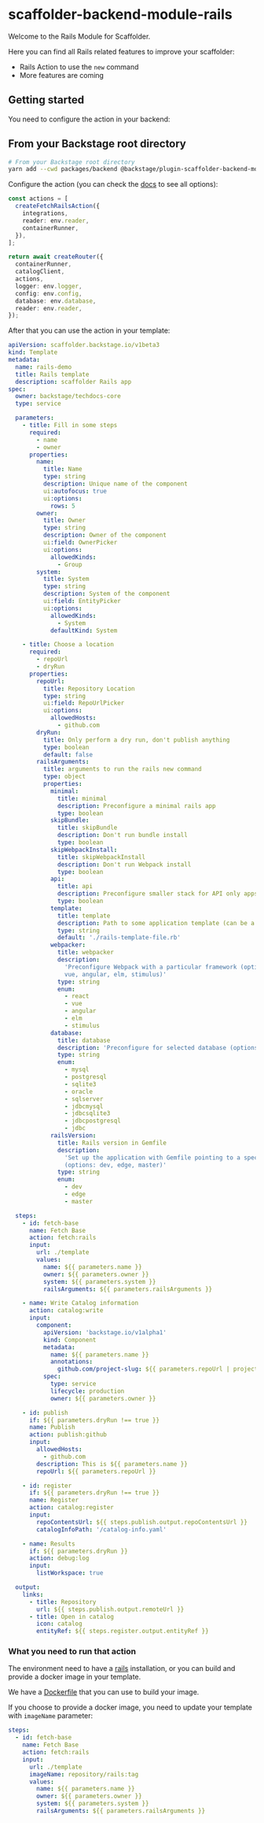 # scaffolder-backend-module-rails

Welcome to the Rails Module for Scaffolder.

Here you can find all Rails related features to improve your scaffolder:

- Rails Action to use the `new` command
- More features are coming

## Getting started

You need to configure the action in your backend:

## From your Backstage root directory

```bash
# From your Backstage root directory
yarn add --cwd packages/backend @backstage/plugin-scaffolder-backend-module-rails
```

Configure the action (you can check
the [docs](https://backstage.io/docs/features/software-templates/writing-custom-actions#registering-custom-actions) to
see all options):

```typescript
const actions = [
  createFetchRailsAction({
    integrations,
    reader: env.reader,
    containerRunner,
  }),
];

return await createRouter({
  containerRunner,
  catalogClient,
  actions,
  logger: env.logger,
  config: env.config,
  database: env.database,
  reader: env.reader,
});
```

After that you can use the action in your template:

```yaml
apiVersion: scaffolder.backstage.io/v1beta3
kind: Template
metadata:
  name: rails-demo
  title: Rails template
  description: scaffolder Rails app
spec:
  owner: backstage/techdocs-core
  type: service

  parameters:
    - title: Fill in some steps
      required:
        - name
        - owner
      properties:
        name:
          title: Name
          type: string
          description: Unique name of the component
          ui:autofocus: true
          ui:options:
            rows: 5
        owner:
          title: Owner
          type: string
          description: Owner of the component
          ui:field: OwnerPicker
          ui:options:
            allowedKinds:
              - Group
        system:
          title: System
          type: string
          description: System of the component
          ui:field: EntityPicker
          ui:options:
            allowedKinds:
              - System
            defaultKind: System

    - title: Choose a location
      required:
        - repoUrl
        - dryRun
      properties:
        repoUrl:
          title: Repository Location
          type: string
          ui:field: RepoUrlPicker
          ui:options:
            allowedHosts:
              - github.com
        dryRun:
          title: Only perform a dry run, don't publish anything
          type: boolean
          default: false
        railsArguments:
          title: arguments to run the rails new command
          type: object
          properties:
            minimal:
              title: minimal
              description: Preconfigure a minimal rails app
              type: boolean
            skipBundle:
              title: skipBundle
              description: Don't run bundle install
              type: boolean
            skipWebpackInstall:
              title: skipWebpackInstall
              description: Don't run Webpack install
              type: boolean
            api:
              title: api
              description: Preconfigure smaller stack for API only apps
              type: boolean
            template:
              title: template
              description: Path to some application template (can be a filesystem path or URL)
              type: string
              default: './rails-template-file.rb'
            webpacker:
              title: webpacker
              description:
                'Preconfigure Webpack with a particular framework (options: react,
                vue, angular, elm, stimulus)'
              type: string
              enum:
                - react
                - vue
                - angular
                - elm
                - stimulus
            database:
              title: database
              description: 'Preconfigure for selected database (options: mysql/postgresql/sqlite3/oracle/sqlserver/jdbcmysql/jdbcsqlite3/jdbcpostgresql/jdbc)'
              type: string
              enum:
                - mysql
                - postgresql
                - sqlite3
                - oracle
                - sqlserver
                - jdbcmysql
                - jdbcsqlite3
                - jdbcpostgresql
                - jdbc
            railsVersion:
              title: Rails version in Gemfile
              description:
                'Set up the application with Gemfile pointing to a specific version
                (options: dev, edge, master)'
              type: string
              enum:
                - dev
                - edge
                - master

  steps:
    - id: fetch-base
      name: Fetch Base
      action: fetch:rails
      input:
        url: ./template
        values:
          name: ${{ parameters.name }}
          owner: ${{ parameters.owner }}
          system: ${{ parameters.system }}
          railsArguments: ${{ parameters.railsArguments }}

    - name: Write Catalog information
      action: catalog:write
      input:
        component:
          apiVersion: 'backstage.io/v1alpha1'
          kind: Component
          metadata:
            name: ${{ parameters.name }}
            annotations:
              github.com/project-slug: ${{ parameters.repoUrl | projectSlug }}
          spec:
            type: service
            lifecycle: production
            owner: ${{ parameters.owner }}

    - id: publish
      if: ${{ parameters.dryRun !== true }}
      name: Publish
      action: publish:github
      input:
        allowedHosts:
          - github.com
        description: This is ${{ parameters.name }}
        repoUrl: ${{ parameters.repoUrl }}

    - id: register
      if: ${{ parameters.dryRun !== true }}
      name: Register
      action: catalog:register
      input:
        repoContentsUrl: ${{ steps.publish.output.repoContentsUrl }}
        catalogInfoPath: '/catalog-info.yaml'

    - name: Results
      if: ${{ parameters.dryRun }}
      action: debug:log
      input:
        listWorkspace: true

  output:
    links:
      - title: Repository
        url: ${{ steps.publish.output.remoteUrl }}
      - title: Open in catalog
        icon: catalog
        entityRef: ${{ steps.register.output.entityRef }}
```

### What you need to run that action

The environment need to have a [rails](https://github.com/rails/rails#getting-started) installation, or you can build and provide a docker image in your template.

We have a [Dockerfile](https://github.com/backstage/backstage/blob/master/plugins/scaffolder-backend-module-rails/Rails.dockerfile) that you can use to build your image.

If you choose to provide a docker image, you need to update your template with `imageName` parameter:

```yaml
steps:
  - id: fetch-base
    name: Fetch Base
    action: fetch:rails
    input:
      url: ./template
      imageName: repository/rails:tag
      values:
        name: ${{ parameters.name }}
        owner: ${{ parameters.owner }}
        system: ${{ parameters.system }}
        railsArguments: ${{ parameters.railsArguments }}
```
